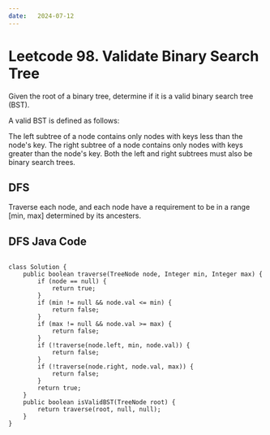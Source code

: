 ```yaml
---
date:   2024-07-12
---
```


# Leetcode 98. Validate Binary Search Tree

Given the root of a binary tree, determine if it is a valid binary search tree (BST).

A valid BST is defined as follows:

The left subtree of a node contains only nodes with keys less than the node's key.
The right subtree of a node contains only nodes with keys greater than the node's key.
Both the left and right subtrees must also be binary search trees.

## DFS
Traverse each node, and each node have a requirement to be in a range [min, max] determined
by its ancesters.

## DFS Java Code
<pre>
<code>
class Solution {
    public boolean traverse(TreeNode node, Integer min, Integer max) {
        if (node == null) {
            return true;
        }
        if (min != null && node.val <= min) {
            return false;
        }
        if (max != null && node.val >= max) {
            return false;
        }
        if (!traverse(node.left, min, node.val)) {
            return false;
        }
        if (!traverse(node.right, node.val, max)) {
            return false;
        }
        return true;
    }
    public boolean isValidBST(TreeNode root) {
        return traverse(root, null, null);
    }
}
</code>
</pre>
